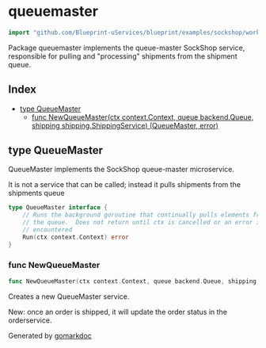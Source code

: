<!-- Code generated by gomarkdoc. DO NOT EDIT -->

# queuemaster

```go
import "github.com/Blueprint-uServices/blueprint/examples/sockshop/workflow/queuemaster"
```

Package queuemaster implements the queue\-master SockShop service, responsible for pulling and "processing" shipments from the shipment queue.

## Index

- [type QueueMaster](<#QueueMaster>)
  - [func NewQueueMaster\(ctx context.Context, queue backend.Queue, shipping shipping.ShippingService\) \(QueueMaster, error\)](<#NewQueueMaster>)


<a name="QueueMaster"></a>
## type QueueMaster

QueueMaster implements the SockShop queue\-master microservice.

It is not a service that can be called; instead it pulls shipments from the shipments queue

```go
type QueueMaster interface {
    // Runs the background goroutine that continually pulls elements from
    // the queue.  Does not return until ctx is cancelled or an error is
    // encountered
    Run(ctx context.Context) error
}
```

<a name="NewQueueMaster"></a>
### func NewQueueMaster

```go
func NewQueueMaster(ctx context.Context, queue backend.Queue, shipping shipping.ShippingService) (QueueMaster, error)
```

Creates a new QueueMaster service.

New: once an order is shipped, it will update the order status in the orderservice.

Generated by [gomarkdoc](<https://github.com/princjef/gomarkdoc>)
